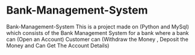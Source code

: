 # Bank-Management-System
Bank-Management-System This is a project made on (Python and MySql) which consists of the Bank Management System for a bank where a bank can (Open an Account) Customer can (Withdraw the Money , Deposit the Money and Can Get The Account Details)

